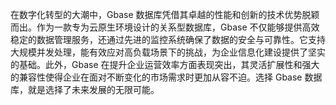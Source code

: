 在数字化转型的大潮中，Gbase 数据库凭借其卓越的性能和创新的技术优势脱颖而出。作为一款专为云原生环境设计的关系型数据库，Gbase 不仅能够提供高效稳定的数据管理服务，还通过先进的监控系统确保了数据的安全与可靠性。它支持大规模并发处理，能有效应对高负载场景下的挑战，为企业信息化建设提供了坚实的基础。此外，Gbase 在提升企业运营效率方面表现突出，其灵活扩展性和强大的兼容性使得企业在面对不断变化的市场需求时更加从容不迫。选择 Gbase 数据库，就是选择了未来发展的无限可能。